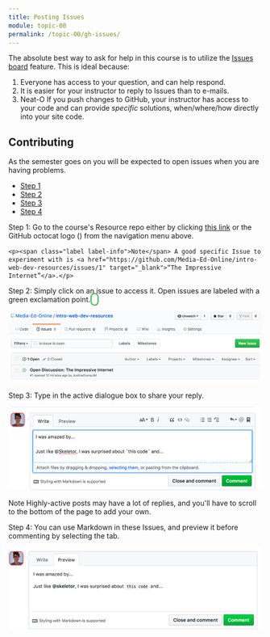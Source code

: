 ```yaml
---
title: Posting Issues
module: topic-00
permalink: /topic-00/gh-issues/
---
```


<div class="divider-heading"></div>

The absolute best way to ask for help in this course is to utilize the <a href="{{ site.git_address }}-resources/issues/">Issues board</a> feature. This is ideal because:

1. Everyone has access to your question, and can help respond.
2. It is easier for your instructor to reply to Issues than to e-mails.
3. <span class="label label-success">Neat-O</span> If you push changes to GitHub, your instructor has access to your code and can provide _specific_ solutions, when/where/how directly into your site code.


## Contributing
As the semester goes on you will be expected to open issues when you are having problems.

<ul class="nav nav-tabs">
  <li class="active"><a href="#step1" data-toggle="tab">Step 1</a></li>
  <li><a href="#step2" data-toggle="tab">Step 2</a></li>
  <li><a href="#step3" data-toggle="tab">Step 3</a></li>
  <li><a href="#step4" data-toggle="tab">Step 4</a></li>
</ul>
<div id="myTabContent" class="tab-content">
  <div class="tab-pane fade active in" id="step1">
    <p>Step 1: Go to the course's Resource repo either by clicking <a href="{{ site.git_address | append: "-resources/issues/" }}" target="_blank">this link</a> or the GitHub octocat logo (<i class="fab fa-github" aria-hidden="true"></i>) from the navigation menu above.</p>

    <p><span class="label label-info">Note</span> A good specific Issue to experiment with is <a href="https://github.com/Media-Ed-Online/intro-web-dev-resources/issues/1" target="_blank">“The Impressive Internet”</a>.</p>
  </div>
  <div class="tab-pane fade" id="step2">
    <p>Step 2: Simply click on an issue to access it. Open issues are labeled with a green exclamation point. <i class="fas fa-exclamation" style="border: 2px solid #38B44A; border-radius: 20px; color: #38B44A; width: 16pt; height: 16pt; padding: 2px 6px;" aria-hidden="true"></i></p>
    <img src="../img/gh-issues-select.png" alt="Selecting open GitHub issue" />
  </div>
  <div class="tab-pane fade" id="step3">
    <p>Step 3: Type in the active dialogue box to share your reply.</p>
    <img src="../img/gh-issues-write.png" alt="Selecting open GitHub issue" />
    <p><span class="label label-info">Note</span> Highly-active posts may have a lot of replies, and you'll have to scroll to the bottom of the page to add your own.</p>
  </div>
  <div class="tab-pane fade" id="step4">
    <p>Step 4: You can use Markdown in these Issues, and preview it before commenting by selecting the tab.</p>
    <img src="../img/gh-issues-preview.png" alt="Previewing open GitHub issue" />
  </div>
</div>
